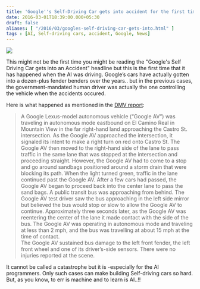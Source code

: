 ```yaml
---
title: 'Google''s Self-Driving Car gets into accident for the first time (when AI is driving)!'
date: 2016-03-01T18:39:00.000+05:30
draft: false
aliases: [ "/2016/03/googles-self-driving-car-gets-into.html" ]
tags : [AI, Self-driving cars, accident, Google, News]
---
```


[![](https://4.bp.blogspot.com/--EuNCSGRySM/VtWSjWErstI/AAAAAAAADLA/FDjhE5tVdE8/s640/GoogleLexus.png)](http://4.bp.blogspot.com/--EuNCSGRySM/VtWSjWErstI/AAAAAAAADLA/FDjhE5tVdE8/s1600/GoogleLexus.png)

  
This might not be the first time you might be reading the "Google's Self Driving Car gets into an Accident" headline but this is the first time that it has happened when the AI was driving. Google’s cars have actually gotten into a dozen-plus fender benders over the years.. but in the previous cases, the government-mandated human driver was actually the one controlling the vehicle when the accidents occured.  
  
Here is what happened as mentioned in the [DMV report](https://www.dmv.ca.gov/portal/wcm/connect/3946fbb8-e04e-4d52-8f80-b33948df34b2/Google+Auto+LLC+02.14.16.pdf?MOD=AJPERES):  

>   
> A Google Lexus-model autonomous vehicle (“Google AV”) was traveling in autonomous mode eastbound on El Camino Real in Mountain View in the far right-hand land approaching the Castro St. intersection. As the Google AV approached the intersection, it signaled its intent to make a right turn on red onto Castro St. The Google AV then moved to the right-hand side of the lane to pass traffic in the same lane that was stopped at the intersection and proceeding straight. However, the Google AV had to come to a stop and go around sandbags positioned around a storm drain that were blocking its path. When the light turned green, traffic in the lane continued past the Google AV. After a few cars had passed, the Google AV began to proceed back into the center lane to pass the sand bags. A public transit bus was approaching from behind. The Google AV test driver saw the bus approaching in the left side mirror but believed the bus would stop or slow to allow the Google AV to continue. Approximately three seconds later, as the Google AV was reentering the center of the lane it made contact with the side of the bus. The Google AV was operating in autonomous mode and traveling at less than 2 mph, and the bus was travelling at about 15 mph at the time of contact.  
> The Google AV sustained bus damage to the left front fender, the left front wheel and one of its driver’s-side sensors. There were no injuries reported at the scene.

  
It cannot be called a catastrophe but it is -especially for the AI programmers. Only such cases can make building Self-driving cars so hard. But, as you know, to err is machine and to learn is AI..!!